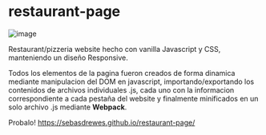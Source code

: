 # restaurant-page
![image](https://user-images.githubusercontent.com/81722772/121595095-4fafa580-ca14-11eb-9b4d-4a4e6fbe8e86.png)

Restaurant/pizzeria website hecho con vanilla Javascript y CSS, manteniendo un diseño Responsive.

Todos los elementos de la pagina fueron creados de forma dinamica mediante manipulacion del DOM en javascript, importando/exportando los contenidos de archivos
individuales .js, cada uno con la informacion correspondiente a cada pestaña del website y finalmente minificados en un solo archivo .js mediante **Webpack**.

Probalo! https://sebasdrewes.github.io/restaurant-page/
